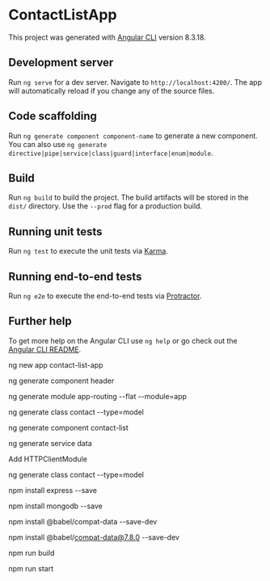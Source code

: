 # ContactListApp

This project was generated with [Angular CLI](https://github.com/angular/angular-cli) version 8.3.18.

## Development server

Run `ng serve` for a dev server. Navigate to `http://localhost:4200/`. The app will automatically reload if you change any of the source files.

## Code scaffolding

Run `ng generate component component-name` to generate a new component. You can also use `ng generate directive|pipe|service|class|guard|interface|enum|module`.

## Build

Run `ng build` to build the project. The build artifacts will be stored in the `dist/` directory. Use the `--prod` flag for a production build.

## Running unit tests

Run `ng test` to execute the unit tests via [Karma](https://karma-runner.github.io).

## Running end-to-end tests

Run `ng e2e` to execute the end-to-end tests via [Protractor](http://www.protractortest.org/).

## Further help

To get more help on the Angular CLI use `ng help` or go check out the [Angular CLI README](https://github.com/angular/angular-cli/blob/master/README.md).



ng new app contact-list-app


ng generate component header

ng generate module app-routing --flat --module=app

ng generate class contact --type=model


ng generate component contact-list
 
 ng generate service data

 Add HTTPClientModule

 ng generate class contact --type=model


npm install express --save

npm install mongodb --save

 npm install @babel/compat-data --save-dev

 npm install @babel/compat-data@7.8.0 --save-dev

npm run build

npm run start